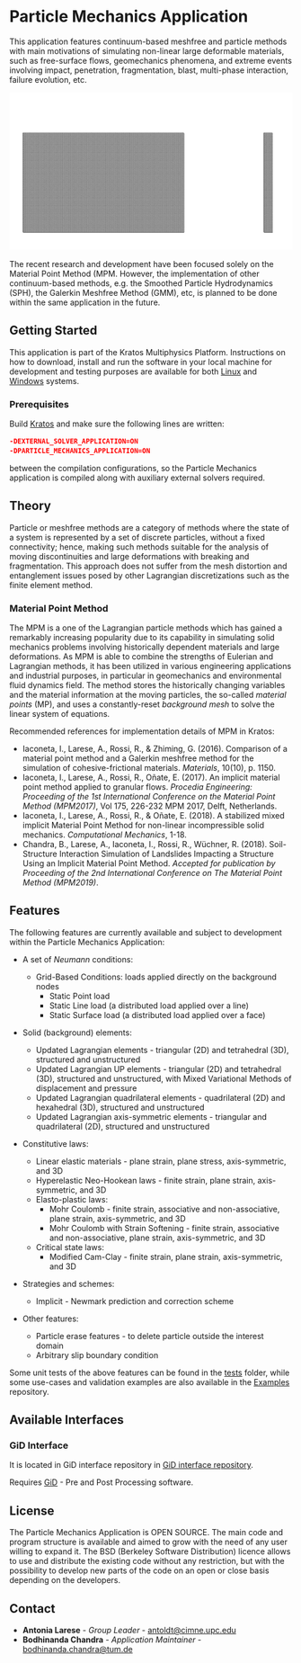 # Particle Mechanics Application

This application features continuum-based meshfree and particle methods with main motivations of simulating non-linear large deformable materials, such as free-surface flows, geomechanics phenomena, and extreme events involving impact, penetration, fragmentation, blast, multi-phase interaction, failure evolution, etc.

<p align="center">
  <img src="https://github.com/KratosMultiphysics/Documentation/blob/master/Readme_files/ParticleMechanicsApplication.gif" width="618" height="280"/>
</p>


The recent research and development have been focused solely on the Material Point Method (MPM. However, the implementation of other continuum-based methods, e.g. the Smoothed Particle Hydrodynamics (SPH), the Galerkin Meshfree Method (GMM), etc, is planned to be done within the same application in the future.

## Getting Started

This application is part of the Kratos Multiphysics Platform. Instructions on how to download, install and run the software in your local machine for development and testing purposes are available for both [Linux](http://kratos-wiki.cimne.upc.edu/index.php/LinuxInstall) and [Windows](http://kratos-wiki.cimne.upc.edu/index.php/Windows_7_Download_and_Installation) systems.

### Prerequisites

Build [Kratos](https://github.com/KratosMultiphysics/Kratos/wiki) and make sure the following lines are written:

``` cmake
-DEXTERNAL_SOLVER_APPLICATION=ON
-DPARTICLE_MECHANICS_APPLICATION=ON
```

between the compilation configurations, so the Particle Mechanics application is compiled along with auxiliary external solvers required.

## Theory

Particle or meshfree methods are a category of methods where the state of a system is represented by a set of discrete particles, without a fixed connectivity; hence, making such methods suitable for the analysis of moving discontinuities and large deformations with breaking and fragmentation. This approach does not suffer from the mesh distortion and entanglement issues posed by other Lagrangian discretizations such as the finite element method.

### Material Point Method

The MPM is a one of the Lagrangian particle methods which has gained a remarkably increasing popularity due to its capability in simulating solid mechanics problems involving historically dependent materials and large deformations. As MPM is able to combine the strengths of Eulerian and Lagrangian methods, it has been utilized in various engineering applications and industrial purposes, in particular in geomechanics and environmental fluid dynamics field. The method stores the historically changing variables and the material information at the moving particles, the so-called *material points* (MP), and uses a constantly-reset *background mesh* to solve the linear system of equations.

Recommended references for implementation details of MPM in Kratos:
- Iaconeta, I., Larese, A., Rossi, R., & Zhiming, G. (2016). Comparison of a material point method and a Galerkin meshfree method for the simulation of cohesive-frictional materials. *Materials*, 10(10), p. 1150.
- Iaconeta, I., Larese, A., Rossi, R., Oñate, E. (2017). An implicit material point method applied to granular flows. *Procedia Engineering: Proceeding of the 1st International Conference on the Material Point Method (MPM2017)*, Vol 175, 226-232 MPM 2017, Delft, Netherlands.
- Iaconeta, I., Larese, A., Rossi, R., & Oñate, E. (2018). A stabilized mixed implicit Material Point Method for non-linear incompressible solid mechanics. *Computational Mechanics*, 1-18.
- Chandra, B., Larese, A., Iaconeta, I., Rossi, R., Wüchner, R. (2018). Soil-Structure Interaction Simulation of Landslides Impacting a Structure Using an Implicit Material Point Method. *Accepted for publication by Proceeding of the 2nd International Conference on The Material Point Method (MPM2019)*.

## Features

The following features are currently available and subject to development within the Particle Mechanics Application:

- A set of *Neumann* conditions:
    * Grid-Based Conditions: loads applied directly on the background nodes
        * Static Point load
        * Static Line load (a distributed load applied over a line)
        * Static Surface load (a distributed load applied over a face)

- Solid (background) elements:
    * Updated Lagrangian elements - triangular (2D) and tetrahedral (3D), structured and unstructured
    * Updated Lagrangian UP elements - triangular (2D) and tetrahedral (3D), structured and unstructured, with Mixed Variational Methods of displacement and pressure
    * Updated Lagrangian quadrilateral elements - quadrilateral (2D) and hexahedral (3D), structured and unstructured
    * Updated Lagrangian axis-symmetric elements - triangular and quadrilateral (2D), structured and unstructured

- Constitutive laws:
    * Linear elastic materials - plane strain, plane stress, axis-symmetric, and 3D
    * Hyperelastic Neo-Hookean laws - finite strain, plane strain, axis-symmetric, and 3D
    * Elasto-plastic laws:
        * Mohr Coulomb - finite strain, associative and non-associative, plane strain, axis-symmetric, and 3D
        * Mohr Coulomb with Strain Softening - finite strain, associative and non-associative, plane strain, axis-symmetric, and 3D
    * Critical state laws:
        * Modified Cam-Clay - finite strain, plane strain, axis-symmetric, and 3D

- Strategies and schemes:
    * Implicit - Newmark prediction and correction scheme

- Other features:
    * Particle erase features - to delete particle outside the interest domain
    * Arbitrary slip boundary condition

Some unit tests of the above features can be found in the [tests](https://github.com/KratosMultiphysics/Kratos/tree/master/applications/ParticleMechanicsApplication/tests) folder, while some use-cases and validation examples are also available in the [Examples](https://github.com/KratosMultiphysics/Examples/tree/master/particle_mechanics) repository.

## Available Interfaces

### GiD Interface
It is located in GiD interface repository in [GiD interface repository](https://github.com/KratosMultiphysics/GiDInterface/tree/master/).

Requires [GiD](https://www.gidhome.com/) - Pre and Post Processing software.

## License

The Particle Mechanics Application is OPEN SOURCE. The main code and program structure is available and aimed to grow with the need of any user willing to expand it. The BSD (Berkeley Software Distribution) licence allows to use and distribute the existing code without any restriction, but with the possibility to develop new parts of the code on an open or close basis depending on the developers.

## Contact

* **Antonia Larese** - *Group Leader* - [antoldt@cimne.upc.edu](mailto:antoldt@cimne.upc.edu)
* **Bodhinanda Chandra** - *Application Maintainer* - [bodhinanda.chandra@tum.de](mailto:bodhinanda.chandra@tum.de)
